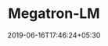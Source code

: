 ---
title: "Megatron-LM"
date: 2019-06-16T17:46:24+05:30
type: "organisations"
org_name: "NVIDIA Corporation"
repo_desc: "Ongoing research training transformer language models at scale, including: BERT"
repo_link: https://github.com/NVIDIA/Megatron-LM
---